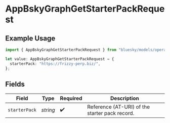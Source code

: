 # AppBskyGraphGetStarterPackRequest

## Example Usage

```typescript
import { AppBskyGraphGetStarterPackRequest } from "bluesky/models/operations";

let value: AppBskyGraphGetStarterPackRequest = {
  starterPack: "https://frizzy-perp.biz/",
};
```

## Fields

| Field                                          | Type                                           | Required                                       | Description                                    |
| ---------------------------------------------- | ---------------------------------------------- | ---------------------------------------------- | ---------------------------------------------- |
| `starterPack`                                  | *string*                                       | :heavy_check_mark:                             | Reference (AT-URI) of the starter pack record. |